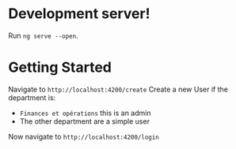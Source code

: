 # Development server!
Run `ng serve --open`.

# Getting Started
Navigate to `http://localhost:4200/create`
Create a new User if the department is:
* `Finances et opérations` this is an admin 
* The other department are a simple user

Now navigate to `http://localhost:4200/login`
